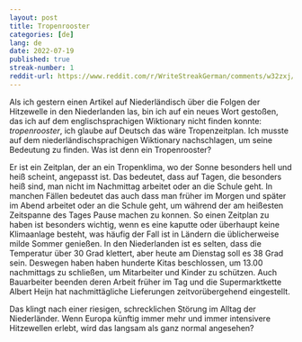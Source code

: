 ```yaml
---
layout: post
title: Tropenrooster 
categories: [de]
lang: de
date: 2022-07-19
published: true
streak-number: 1
reddit-url: https://www.reddit.com/r/WriteStreakGerman/comments/w32zxj/streak_1_tropenrooster/
---
```

Als ich gestern einen Artikel auf Niederländisch über die Folgen der Hitzewelle in den Niederlanden las, bin ich auf ein neues Wort gestoßen, das ich auf dem englischsprachigen Wiktionary nicht finden konnte: _tropenrooster_, ich glaube auf Deutsch das wäre Tropenzeitplan. Ich musste auf dem niederländischsprachigen Wiktionary nachschlagen, um seine Bedeutung zu finden. Was ist denn ein Tropenrooster?

Er ist ein Zeitplan, der an ein Tropenklima, wo der Sonne besonders hell und heiß scheint, angepasst ist. Das bedeutet, dass auf Tagen, die besonders heiß sind, man nicht im Nachmittag arbeitet oder an die Schule geht. In manchen Fällen bedeutet das auch dass man früher im Morgen und später im Abend arbeitet oder an die Schule geht, um während der am heißesten Zeitspanne des Tages Pause machen zu konnen. So einen Zeitplan zu haben ist besonders wichtig, wenn es eine kaputte oder überhaupt keine Klimaanlage besteht, was häufig der Fall ist in Ländern die üblicherweise milde Sommer genießen. In den Niederlanden ist es selten, dass die Temperatur über 30 Grad klettert, aber heute am Dienstag soll es 38 Grad sein. Deswegen haben haben hunderte Kitas beschlossen, um 13.00 nachmittags zu schließen, um Mitarbeiter und Kinder zu schützen. Auch Bauarbeiter beenden deren Arbeit früher im Tag und die Supermarktkette Albert Heijn hat nachmittägliche Lieferungen zeitvorübergehend eingestellt.

Das klingt nach einer riesigen, schrecklichen Störung im Alltag der Niederländer. Wenn Europa künftig immer mehr und immer intensivere Hitzewellen erlebt, wird das langsam als ganz normal angesehen?
